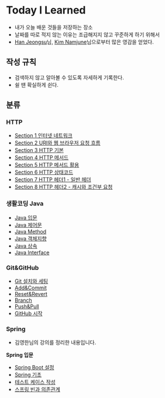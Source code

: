 # Today I Learned
* 내가 오늘 배운 것들을 저장하는 장소
* 날짜를 따로 적지 않는 이유는 조급해지지 않고 꾸준하게 하기 위해서
* [Han Jeongsu](https://github.com/Integerous)님, [Kim Namjune](https://github.com/namjunemy/TIL)님으로부터 많은 영감을 얻었다.

## 작성 규칙
* 검색하지 않고 알아볼 수 있도록 자세하게 기록한다.
* 쉴 땐 확실하게 쉰다.

## 분류
### HTTP
* [Section 1 인터넷 네트워크](https://github.com/vananaHope/TIL/blob/main/HTTP/Section%201.md)
* [Section 2 URI와 웹 브라우저 요청 흐름](https://github.com/vananaHope/TIL/blob/main/HTTP/Section%202.md)
* [Section 3 HTTP 기본](https://github.com/vananaHope/TIL/blob/main/HTTP/Section%203.md)
* [Section 4 HTTP 메서드](https://github.com/vananaHope/TIL/blob/main/HTTP/Section%204.md)
* [Section 5 HTTP 메서드 활용](https://github.com/vananaHope/TIL/blob/main/HTTP/Section%205.md)
* [Section 6 HTTP 상태코드](https://github.com/vananaHope/TIL/blob/main/HTTP/Section%206.md)
* [Section 7 HTTP 헤더1 - 일반 헤더](https://github.com/vananaHope/TIL/blob/main/HTTP/Section%207.md)
* [Section 8 HTTP 헤더2 - 캐시와 조건부 요청](https://github.com/vananaHope/TIL/blob/main/HTTP/Section%208.md)

### 생활코딩 Java
* [Java 입문](https://github.com/vananaHope/TIL/blob/main/Java/Java%20%EC%9E%85%EB%AC%B8.md)
* [Java 제어문](https://github.com/vananaHope/TIL/blob/main/Java/Java%20%EC%A0%9C%EC%96%B4%EB%AC%B8.md)
* [Java Method](https://github.com/vananaHope/TIL/blob/main/Java/Java%20Method.md)
* [Java 객체지향](https://github.com/vananaHope/TIL/blob/main/Java/Java%20%EA%B0%9D%EC%B2%B4%EC%A7%80%ED%96%A5.md)
* [Java 상속](https://github.com/vananaHope/TIL/blob/main/Java/Java%20%EC%83%81%EC%86%8D.md)
* [Java Interface](https://github.com/vananaHope/TIL/blob/main/Java/Java%20Interface.md)

### Git&GitHub
* [Git 설치와 세팅](https://github.com/vananaHope/TIL/blob/main/Git%26GitHub/Git%20%EC%84%A4%EC%B9%98%EC%99%80%20%EC%84%B8%ED%8C%85.md)
* [Add&Commit](https://github.com/vananaHope/TIL/blob/main/Git%26GitHub/add%20%EC%99%80%20commit.md)
* [Reset&Revert](https://github.com/vananaHope/TIL/blob/main/Git%26GitHub/Reset%26Revert.md)
* [Branch](https://github.com/vananaHope/TIL/blob/main/Git%26GitHub/Branch.md)
* [Push&Pull](https://github.com/vananaHope/TIL/blob/main/Git%26GitHub/Push%26Pull.md)
* [GitHub 시작](https://github.com/vananaHope/TIL/blob/main/Git%26GitHub/GitHub%20%EC%8B%9C%EC%9E%91.md)

### Spring
* 김영한님의 강의를 정리한 내용입니다.

**Spring 입문**
* [Spring Boot 설정](https://github.com/vananaHope/TIL/blob/main/Spring/Spring%20%EC%9E%85%EB%AC%B8/Spring%20Boot%20%EC%84%A4%EC%A0%95.md)
* [Spring 기초](https://github.com/vananaHope/TIL/tree/main/Spring/Spring%20%EC%9E%85%EB%AC%B8)
* [테스트 케이스 작성](https://github.com/vananaHope/TIL/blob/main/Spring/Spring%20%EC%9E%85%EB%AC%B8/%ED%85%8C%EC%8A%A4%ED%8A%B8%20%EC%BC%80%EC%9D%B4%EC%8A%A4%20%EC%9E%91%EC%84%B1.md)
* [스프링 빈과 의존관계](https://github.com/vananaHope/TIL/blob/main/Spring/Spring%20%EC%9E%85%EB%AC%B8/%EC%8A%A4%ED%94%84%EB%A7%81%20%EB%B9%88%EA%B3%BC%20%EC%9D%98%EC%A1%B4%EA%B4%80%EA%B3%84.md)
